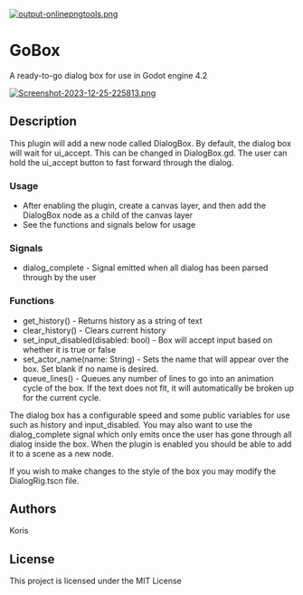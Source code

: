 [![output-onlinepngtools.png](https://i.postimg.cc/44Sdxk8L/output-onlinepngtools.png)](https://postimg.cc/xqLY67VM)
# GoBox

A ready-to-go dialog box for use in Godot engine 4.2

[![Screenshot-2023-12-25-225813.png](https://i.postimg.cc/KzJFdHQL/Screenshot-2023-12-25-225813.png)](https://postimg.cc/2bbPWTs8)

## Description
This plugin will add a new node called DialogBox.
By default, the dialog box will wait for ui_accept. This can be changed in DialogBox.gd.
The user can hold the ui_accept button to fast forward through the dialog.

### Usage
* After enabling the plugin, create a canvas layer, and then add the DialogBox node as a child of the canvas layer
* See the functions and signals below for usage

### Signals
* dialog_complete - Signal emitted when all dialog has been parsed through by the user

### Functions
* get_history() - Returns history as a string of text
* clear_history() - Clears current history
* set_input_disabled(disabled: bool) - Box will accept input based on whether it is true or false
* set_actor_name(name: String) - Sets the name that will appear over the box. Set blank if no name is desired.
* queue_lines() - Queues any number of lines to go into an animation cycle of the box. If the text does not fit, it will automatically be broken up for the current cycle.

The dialog box has a configurable speed and some public variables for use such as history and input_disabled.
You may also want to use the dialog_complete signal which only emits once the user has gone through all dialog inside the box.
When the plugin is enabled you should be able to add it to a scene as a new node.

If you wish to make changes to the style of the box you may modify the DialogRig.tscn file.

## Authors

Koris

## License

This project is licensed under the MIT License
